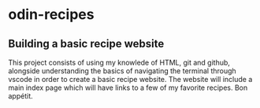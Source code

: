 # odin-recipes
<h2>Building a basic recipe website</h2>
This project consists of using my knowlede of HTML, git and github, alongside understanding the basics of navigating the terminal through vscode in order to create a basic recipe website. The website will include a main index page which will have links to a few of my favorite recipes. Bon appétit. <!-- From github i will create a new repository and a README.md file, which i will then clone onto my local machine using my unique SSH key. I will then create a new "index.html" file within my "odin-recipes" directory which will become the "homepage" of my website. Within this index-file i will set my !DOCTYPE to html and fill out the usual boilerplate and add an h1 heading "Odin Recipes" to the body. -->
<!-- i may have gone too far. consider ending after "links to a few recipes." in the second sentence -->
